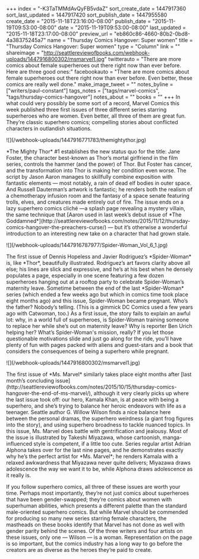 +++
index = "-K3TaTMMdAvQyFB5vdaZ"
sort_create_date = 1447917360
sort_last_updated = 1447917420
sort_publish_date = 1447955580
create_date = "2015-11-18T23:16:00-08:00"
publish_date = "2015-11-19T09:53:00-08:00"
date = "2015-11-19T09:53:00-08:00"
last_updated = "2015-11-18T23:17:00-08:00"
preview_url = "eb860c86-4660-80b2-0bd8-4a38375245a7"
name = "Thursday Comics Hangover: Super women"
title = "Thursday Comics Hangover: Super women"
type = "Column"
link = ""
shareimage = "http://seattlereviewofbooks.com/webhook-uploads/1447916800302/msmarvel1.jpg"
twitterauto = "There are more comics about female superheroes out there right now than ever before. Here are three good ones:"
facebookauto = "There are more comics about female superheroes out there right now than ever before. Even better, these comics are really well done."
make_image_tweet = ""
notes_byline = ["writers/paul-constant"]
tags_notes = ["tags/marvel-comics", "tags/thursday-comics-hangover"]
notes_about = ""
books = ""
+++
In what could very possibly be some sort of a record, Marvel Comics this week published three first issues of three different series starring superheroes who are women. Even better, all three of them are great fun. They’re classic superhero comics; compelling stories about conflicted characters in outlandish situations.

<p class="image-left">![](/webhook-uploads/1447916771783/themightythor.jpg)</p>*The Mighty Thor* #1 establishes the new status quo for the title: Jane Foster, the character best-known as Thor’s mortal girlfriend in the film series, controls the hammer (and the power) of Thor. But Foster has cancer, and the transformation into Thor is making her condition even worse. The script by Jason Aaron manages to skillfully combine exposition with fantastic elements — most notably, a rain of dead elf bodies in outer space. And Russell Dauterman’s artwork is fantastic; he renders both the realism of a chemotherapy infusion room and the fantasy of a space senate featuring trolls, elves, and creatures made entirely out of fire. The issue ends on a lazy superhero comics cliché —a splash page revealing a mystery villain, the same technique that [Aaron used in last week’s debut issue of *The Goddamned*](http://seattlereviewofbooks.com/notes/2015/11/12/thursday-comics-hangover-the-preachers-curse/) — but it’s otherwise a wonderful introduction to an interesting new take on a character that had grown stale.


<p class="image-left">![](/webhook-uploads/1447916787977/Spider-Woman_Vol_6_1.jpg)</p>The first issue of Dennis Hopeless and Javier Rodriguez’s *Spider-Woman* is, like *Thor*, beautifully illustrated. Rodriguez’s art favors clarity above all else; his lines are slick and expressive, and he’s at his best when he densely populates a page, especially in one scene featuring a few dozen superheroes hanging out at a rooftop party to celebrate Spider-Woman’s maternity leave. Sometime between the end of the last *Spider-Woman* series (which ended a few weeks ago but which in comics time took place eight months ago) and this issue, Spider-Woman became pregnant. Who’s the father? Nobody’s telling. (This is a gimmick DC Comics used a few years ago with Catwoman, too.) As a first issue, the story fails to explain an awful lot: why, in a world full of superheroes, is Spider-Woman training someone to replace her while she’s out on maternity leave? Why is reporter Ben Urich helping her? What’s Spider-Woman's mission, really?  If you let those questionable motivations slide and just go along for the ride, you’ll have plenty of fun with pages packed with aliens and guest-stars and a book that considers the consequences of being a superhero while pregnant.

<p class="image-left">![](/webhook-uploads/1447916800302/msmarvel1.jpg)</p>The first issue of *Ms. Marvel* similarly takes place eight months after [last month’s concluding issue](http://seattlereviewofbooks.com/notes/2015/10/15/thursday-comics-hangover-the-end-of-ms-marvel/), although it very clearly picks up where the last issue took off: our hero, Kamala Khan, is at peace with being a superhero, and she’s trying to balance her heroic endeavors with life as a teenager. Seattle author G. Willow Wilson finds a nice balance here between the personal dramas, the superhero weirdness (a giant frog figures into the story), and using superhero broadness to tackle nuanced topics. In this issue, Ms. Marvel does battle with gentrification and jealousy. Most of the issue is illustrated by Takeshi Miyazawa, whose cartoonish, manga-influenced style is competent, if a little too cute. Series regular artist Adrian Alphona takes over for the last nine pages, and he demonstrates exactly why he’s the perfect artist for *Ms. Marvel*; he renders Kamala with a relaxed awkwardness that Miyazawa never quite delivers; Miyazawa draws adolescence the way we want it to be, while Alphona draws adolescence as it really is.

If you follow superhero comics, all three of these issues are worth your time. Perhaps most importantly, they’re not just comics about superheroes that have been gender-swapped; they’re comics about women with superhuman abilities, which presents a different palette than the standard male-oriented superhero comics. But while Marvel should be commended for producing so many new series starring female characters, the mastheads on these books identify that Marvel has not done as well with gender parity behind the scenes. Of the three writers and four artists on these issues, only one — Wilson — is a woman. Representation  on the page is so important, but the comics industry has a long way to go before the creators are as diverse as the heroes they’re paid to create. 